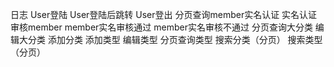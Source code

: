日志
User登陆
User登陆后跳转
User登出
分页查询member实名认证
实名认证审核member
member实名审核通过
member实名审核不通过
分页查询大分类
编辑大分类
添加分类
添加类型
编辑类型
分页查询类型
搜索分类（分页）
搜索类型（分页）












